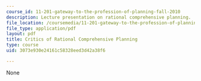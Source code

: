 ```yaml
---
course_id: 11-201-gateway-to-the-profession-of-planning-fall-2010
description: Lecture presentation on rational comprehensive planning.
file_location: /coursemedia/11-201-gateway-to-the-profession-of-planning-fall-2010/3073e930e24161c58328eed3d42a38f6_MIT11_201F10_ses18_slides.pdf
file_type: application/pdf
layout: pdf
title: Critics of Rational Comprehensive Planning
type: course
uid: 3073e930e24161c58328eed3d42a38f6

---
```

None
